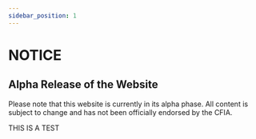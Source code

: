 ```yaml
---
sidebar_position: 1
---
```


# NOTICE

## Alpha Release of the Website
Please note that this website is currently in its alpha phase. All content is subject to change and has not been officially endorsed by the CFIA.


THIS IS A TEST